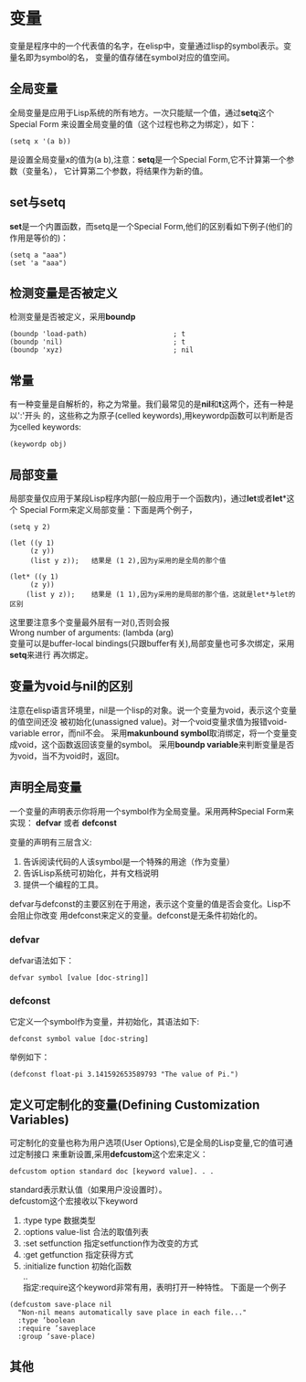 # 变量
变量是程序中的一个代表值的名字，在elisp中，变量通过lisp的symbol表示。变量名即为symbol的名，
变量的值存储在symbol对应的值空间。

## 全局变量
全局变量是应用于Lisp系统的所有地方。一次只能赋一个值，通过**setq**这个Special Form
来设置全局变量的值（这个过程也称之为绑定），如下：
```elisp
(setq x '(a b))
```
是设置全局变量x的值为(a b),注意：**setq**是一个Special Form,它不计算第一个参数（变量名），
它计算第二个参数，将结果作为新的值。

## set与setq
**set**是一个内置函数，而setq是一个Special Form,他们的区别看如下例子(他们的作用是等价的)：
```elisp
(setq a "aaa")
(set 'a "aaa")
```

## 检测变量是否被定义
检测变量是否被定义，采用**boundp**
```elisp
(boundp 'load-path)                     ; t
(boundp 'nil)                           ; t
(boundp 'xyz)                           ; nil
```

## 常量
有一种变量是自解析的，称之为常量。我们最常见的是**nil**和**t**这两个，还有一种是以':'开头
的，这些称之为原子(celled keywords),用keywordp函数可以判断是否为celled keywords:
```elisp
(keywordp obj)
```

## 局部变量
局部变量仅应用于某段Lisp程序内部(一般应用于一个函数内)，通过**let**或者**let***这个
Special Form来定义局部变量：下面是两个例子，
```
(setq y 2)

(let ((y 1)
     (z y))
     (list y z));   结果是 (1 2),因为y采用的是全局的那个值

(let* ((y 1)
     (z y))
    (list y z));    结果是 (1 1),因为y采用的是局部的那个值，这就是let*与let的区别
```
这里要注意多个变量最外层有一对(),否则会报  
Wrong number of arguments: (lambda (arg)  
变量可以是buffer-local bindings(只跟buffer有关),局部变量也可多次绑定，采用**setq**来进行
再次绑定。

## 变量为void与nil的区别
注意在elisp语言环境里，nil是一个lisp的对象。说一个变量为void，表示这个变量的值空间还没
被初始化(unassigned value)。对一个void变量求值为报错void-variable error，而nil不会。
采用**makunbound symbol**取消绑定，将一个变量变成void，这个函数返回该变量的symbol。
采用**boundp variable**来判断变量是否为void，当不为void时，返回*t*。

## 声明全局变量
一个变量的声明表示你将用一个symbol作为全局变量。采用两种Special Form来实现：
**defvar** 或者 **defconst**  

变量的声明有三层含义:  
1. 告诉阅读代码的人该symbol是一个特殊的用途（作为变量）  
2. 告诉Lisp系统可初始化，并有文档说明  
3. 提供一个编程的工具。  

defvar与defconst的主要区别在于用途，表示这个变量的值是否会变化。Lisp不会阻止你改变
用defconst来定义的变量。defconst是无条件初始化的。

### defvar
defvar语法如下：  
```elisp
defvar symbol [value [doc-string]]
```

### defconst
它定义一个symbol作为变量，并初始化，其语法如下:  
```elisp
defconst symbol value [doc-string]
```
举例如下：
```elisp
(defconst float-pi 3.141592653589793 "The value of Pi.")
```

## 定义可定制化的变量(Defining Customization Variables)
可定制化的变量也称为用户选项(User Options),它是全局的Lisp变量,它的值可通过定制接口
来重新设置,采用**defcustom**这个宏来定义：
```elisp
defcustom option standard doc [keyword value]. . .
```
standard表示默认值（如果用户没设置时）。  
defcustom这个宏接收以下keyword
1. :type type 数据类型  
2. :options value-list 合法的取值列表  
3. :set setfunction 指定setfunction作为改变的方式  
4. :get getfunction 指定获得方式  
5. :initialize function 初始化函数  
..  
指定:require这个keyword非常有用，表明打开一种特性。
下面是一个例子
```elisp
(defcustom save-place nil
  "Non-nil means automatically save place in each file..."
  :type ’boolean
  :require ’saveplace
  :group ’save-place)
```

## 其他
